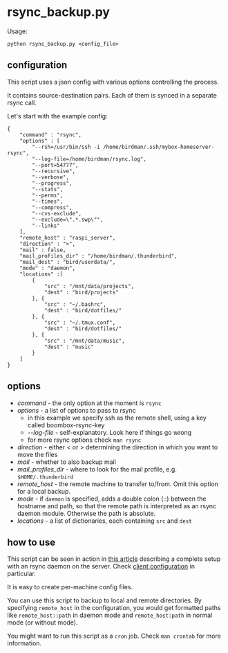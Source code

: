# rsync_backup.py

Usage:

	python rsync_backup.py <config_file>

## configuration

This script uses a json config with various options controlling the process.

It contains source-destination pairs. Each of them is synced in a separate rsync call.

Let's start with the example config:

	{
		"command" : "rsync",
		"options" : [
			"--rsh=/usr/bin/ssh -i /home/birdman/.ssh/mybox-homeserver-rsync",
			"--log-file=/home/birdman/rsync.log",
			"--port=54777",
			"--recursive",
			"--verbose",
			"--progress",
			"--stats",
			"--perms",
			"--times",
			"--compress",
			"--cvs-exclude",
			"--exclude=\".*.swp\"",
			"--links"
		], 
		"remote_host" : "raspi_server",
		"direction" : ">",
		"mail" : false,
		"mail_profiles_dir" : "/home/birdman/.thunderbird",
		"mail_dest" : "bird/userdata/",
		"mode" : "daemon",
		"locations" :[
			{
				"src" : "/mnt/data/projects",
				"dest" : "bird/projects"
			}, {
				"src" : "~/.bashrc",
				"dest" : "bird/dotfiles/"
			}, {
				"src" : "~/.tmux.conf",
				"dest" : "bird/dotfiles/"
			}, {
				"src" : "/mnt/data/music",
				"dest" : "music"
			}
		]
	}


## options

* *command* - the only option at  the moment is `rsync`
* *options* - a list of options to pass to rsync
	* in this example we specify ssh as the remote shell, using a key called boombox-rsync-key
	* *--log-file* - self-explanatory. Look here if things go wrong
	* for more rsync options check `man rsync`
* *direction* - either < or > determining the direction in which you want to move the files
* *mail* - whether to also backup mail
* *mail_profiles_dir* - where to look for the mail profile, e.g. `$HOME/.thunderbird`
* *remote_host* - the remote machine to transfer to/from. Omit this option for a local backup.
* *mode* - if `daemon` is specified, adds a double colon (::) between the hostname and path, so that the remote path is interpreted as an rsync daemon module. Otherwise the path is absolute.
* *locations* - a list of dictionaries, each containing `src` and `dest`

## how to use

This script can be seen in action in [this article](http://monomon.me/protoblog/index.php/8-utils/1-setting-up-a-home-server-on-a-raspberry-pi) describing a complete setup with an rsync daemon on the server. Check [client configuration](http://monomon.me/protoblog/index.php/8-utils/2-setting-up-a-home-server-on-a-raspberry-pi-configuring-the-clients) in particular.

It is easy to create per-machine config files.

You can use this script to backup to local and remote directories. By specifying `remote_host` in the configuration, you would get formatted paths like `remote_host::path` in daemon mode and `remote_host:path` in normal mode (or without mode).

You might want to run this script as a `cron` job. Check `man crontab` for more information.
